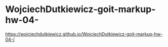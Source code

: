 # WojciechDutkiewicz-goit-markup-hw-04-

https://wojciechdutkiewicz.github.io/WojciechDutkiewicz-goit-markup-hw-04-/
